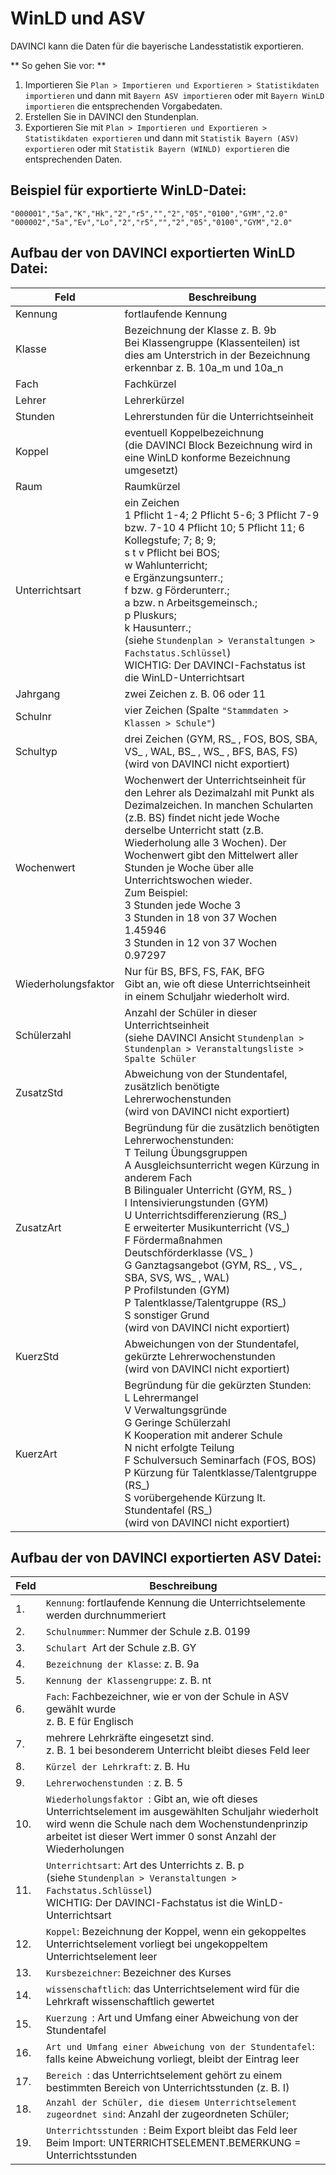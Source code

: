 #  WinLD und ASV


DAVINCI kann die Daten für die bayerische Landesstatistik exportieren.


** So gehen Sie vor: **


1. Importieren Sie ``Plan > Importieren und Exportieren > Statistikdaten importieren`` und dann mit ``Bayern ASV importieren`` oder mit ``Bayern WinLD importieren`` die entsprechenden Vorgabedaten.
2. Erstellen Sie in DAVINCI den Stundenplan.
3. Exportieren Sie mit ``Plan > Importieren und Exportieren > Statistikdaten exportieren`` und dann mit ``Statistik Bayern (ASV) exportieren`` oder mit ``Statistik Bayern (WINLD) exportieren`` die entsprechenden Daten.





## Beispiel für exportierte WinLD-Datei:


```
"000001","5a","K","Hk","2","r5","","2","05","0100","GYM","2.0"
"000002","5a","Ev","Lo","2","r5","","2","05","0100","GYM","2.0"
```

## Aufbau der von DAVINCI exportierten WinLD Datei:

Feld | Beschreibung
-----------|-------------------
Kennung | fortlaufende Kennung
Klasse | Bezeichnung der Klasse z. B. 9b <br/> Bei Klassengruppe (Klassenteilen) ist dies am Unterstrich in der Bezeichnung erkennbar z. B. 10a&#95;m und 10a&#95;n
Fach | Fachkürzel
Lehrer | Lehrerkürzel
Stunden | Lehrerstunden für die Unterrichtseinheit
Koppel | eventuell Koppelbezeichnung <br/>(die DAVINCI Block Bezeichnung wird in eine WinLD konforme Bezeichnung umgesetzt)
Raum | Raumkürzel
Unterrichtsart | ein Zeichen <br/> 1 Pflicht 1-4; 2 Pflicht 5-6; 3 Pflicht 7-9 bzw. 7-10 4 Pflicht 10; 5 Pflicht 11; 6 Kollegstufe; 7; 8; 9; <br/> s t v Pflicht bei BOS; <br/> w Wahlunterricht;<br/> e Ergänzungsunterr.; <br/> f bzw. g Förderunterr.; <br/> a bzw. n Arbeitsgemeinsch.; <br/> p Pluskurs;<br/> k Hausunterr.; <br/> (siehe `Stundenplan > Veranstaltungen > Fachstatus.Schlüssel`) <br/> WICHTIG: Der DAVINCI-Fachstatus ist die WinLD-Unterrichtsart
Jahrgang | zwei Zeichen z. B. 06 oder 11
Schulnr | vier Zeichen (Spalte `"Stammdaten > Klassen > Schule"`)
Schultyp | drei Zeichen (GYM, RS&#95; , FOS, BOS, SBA, VS&#95; , WAL, BS&#95; , WS&#95; , BFS, BAS, FS) <br/>(wird von DAVINCI nicht exportiert)
Wochenwert| Wochenwert der Unterrichtseinheit für den Lehrer als Dezimalzahl mit Punkt als Dezimalzeichen. In manchen Schularten (z.B. BS) findet nicht jede Woche derselbe Unterricht statt (z.B. Wiederholung alle 3 Wochen). Der Wochenwert gibt den Mittelwert aller Stunden je Woche über alle Unterrichtswochen wieder. <br/>Zum Beispiel: <br/>3 Stunden jede Woche 3<br/> 3 Stunden in 18 von 37 Wochen 1.45946<br/>3 Stunden in 12 von 37 Wochen 0.97297</div>
Wiederholungsfaktor | Nur für BS, BFS, FS, FAK, BFG<br> Gibt an, wie oft diese Unterrichtseinheit in einem Schuljahr wiederholt wird.
Schülerzahl | Anzahl der Schüler in dieser Unterrichtseinheit <br/>(siehe DAVINCI Ansicht `Stundenplan > Stundenplan > Veranstaltungsliste > Spalte Schüler`
ZusatzStd | Abweichung von der Stundentafel, zusätzlich benötigte Lehrerwochenstunden <br/>(wird von DAVINCI nicht exportiert)
ZusatzArt | Begründung für die zusätzlich benötigten Lehrerwochenstunden:<br/>T Teilung Übungsgruppen<br/> A Ausgleichsunterricht wegen Kürzung in anderem Fach<br/> B Bilingualer Unterricht (GYM, RS&#95; )<br/> I Intensivierungstunden (GYM)<br/>U Unterrichtsdifferenzierung (RS&#95;)<br/>E erweiterter Musikunterricht (VS_)<br/> F Fördermaßnahmen Deutschförderklasse (VS&#95; )<br/> G Ganztagsangebot (GYM, RS&#95; , VS&#95; , SBA, SVS, WS&#95; , WAL)<br/> P Profilstunden (GYM)<br/>P Talentklasse/Talentgruppe (RS&#95;)<br/> S sonstiger Grund <br/>(wird von DAVINCI nicht exportiert)
KuerzStd | Abweichungen von der Stundentafel, gekürzte Lehrerwochenstunden <br/> (wird von DAVINCI nicht exportiert)
KuerzArt | Begründung für die gekürzten Stunden:<br/> L Lehrermangel<br/> V Verwaltungsgründe<br/> G Geringe Schülerzahl<br/> K Kooperation mit anderer Schule<br/>N nicht erfolgte Teilung<br/> F Schulversuch Seminarfach (FOS, BOS)<br/> P Kürzung für Talentklasse/Talentgruppe (RS&#95;)<br/>S vorübergehende Kürzung lt. Stundentafel (RS&#95;) <br/>(wird von DAVINCI nicht exportiert)


## Aufbau der von DAVINCI exportierten ASV Datei:


Feld | Beschreibung
-----------|-------------------
1. | `Kennung`: fortlaufende Kennung die Unterrichtselemente werden durchnummeriert
2. | `Schulnummer`: Nummer der Schule z.B. 0199
3. | `Schulart `Art der Schule z.B. GY
4. | `Bezeichnung der Klasse`: z. B. 9a
5. | `Kennung der Klassengruppe`: z. B. nt
6. | `Fach`: Fachbezeichner, wie er von der Schule in ASV gewählt wurde<br/> z. B. E für Englisch
7. | mehrere Lehrkräfte eingesetzt sind. <br/>z. B. 1 bei besonderem Unterricht bleibt dieses Feld leer
8. | `Kürzel der Lehrkraft`: z. B. Hu
9. | `Lehrerwochenstunden `: z. B. 5
10.| `Wiederholungsfaktor `: Gibt an, wie oft dieses Unterrichtselement im ausgewählten Schuljahr wiederholt wird wenn die Schule nach dem Wochenstundenprinzip arbeitet ist dieser Wert immer 0 sonst Anzahl der Wiederholungen
11. | `Unterrichtsart`: Art des Unterrichts z. B. p<br/> (siehe `Stundenplan > Veranstaltungen > Fachstatus.Schlüssel`) <br/> WICHTIG: Der DAVINCI-Fachstatus ist die WinLD-Unterrichtsart
12.| `Koppel`:  Bezeichnung der Koppel, wenn ein gekoppeltes Unterrichtselement vorliegt bei ungekoppeltem Unterrichtselement leer
13. | `Kursbezeichner`: Bezeichner des Kurses
14. | `wissenschaftlich`: das Unterrichtselement wird für die Lehrkraft wissenschaftlich gewertet
15. | `Kuerzung `: Art und Umfang einer Abweichung von der Stundentafel
16. | `Art und Umfang einer Abweichung von der Stundentafel`: falls keine Abweichung vorliegt, bleibt der Eintrag leer
17. | `Bereich `: das Unterrichtselement gehört zu einem bestimmten Bereich von Unterrichtsstunden (z. B. I)
18. | `Anzahl der Schüler, die diesem Unterrichtselement zugeordnet sind`: Anzahl der zugeordneten Schüler;
19. | `Unterrichtsstunden `: Beim Export bleibt das Feld leer Beim Import: UNTERRICHTSELEMENT.BEMERKUNG = Unterrichtsstunden
